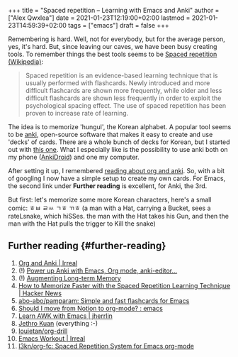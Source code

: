 +++
title = "Spaced repetition – Learning with Emacs and Anki"
author = ["Alex Qwxlea"]
date = 2021-01-23T12:19:00+02:00
lastmod = 2021-01-23T14:59:39+02:00
tags = ["emacs"]
draft = false
+++

Remembering is hard. Well, not for everybody, but for the average person, yes, it's hard. But, since leaving our caves, we have been busy creating tools. To remember things the best tools seems to be [Spaced repetition (Wikipedia)](https://en.wikipedia.org/wiki/Spaced%5Frepetition):

> Spaced repetition is an evidence-based learning technique that is usually performed with flashcards. Newly introduced and more difficult flashcards are shown more frequently, while older and less difficult flashcards are shown less frequently in order to exploit the psychological spacing effect. The use of spaced repetition has been proven to increase rate of learning.

The idea is to memorize 'hungul', the Korean alphabet. A popular tool seems to be [anki](https://ankiweb.net), open-source software that makes it easy to create and use 'decks' of cards. There are a whole bunch of decks for Korean, but I started out with [this one](https://ankiweb.net/shared/info/1831087318). What I especially like is the possibility to use anki both on my phone ([AnkiDroid](https://f-droid.org/en/packages/com.ichi2.anki/)) and one my computer.

After setting it up, I remembered [reading about org and anki](https://irreal.org/blog/?p=8720). So, with a bit of googling I now have a simple setup to create my own cards. For Emacs, the second link under **Further reading** is excellent, for Anki, the 3rd.

But first: let's memorize some more Korean characters, here's a small comic: ㅎㅂ ㄹㅆ ㄱㅎ ㄲㅎ (a man with a Hat, carrying a Bucket, sees a rateLsnake, which hiSSes. the man with the Hat takes his Gun, and then the man with the Hat pulls the trigger to Kill the snake)


## Further reading {#further-reading}

1.  [Org and Anki | Irreal](https://irreal.org/blog/?p=8720)
2.  (!) [Power up Anki with Emacs, Org mode, anki-editor...](https://yiufung.net/post/anki-org/)
3.  (!) [Augmenting Long-term Memory](http://augmentingcognition.com/ltm.html)
4.  [How to Memorize Faster with the Spaced Repetition Learning Technique | Hacker News](https://news.ycombinator.com/item?id=25226621)
5.  [abo-abo/pamparam: Simple and fast flashcards for Emacs](https://github.com/abo-abo/pamparam)
6.  [Should I move from Notion to org-mode? : emacs](https://www.reddit.com/r/emacs/comments/gzz0a4/should%5Fi%5Fmove%5Ffrom%5Fnotion%5Fto%5Forgmode/)
7.  [Learn AWK with Emacs | jherrlin](https://jherrlin.github.io/posts/learn-awk/)
8.  [Jethro Kuan](https://blog.jethro.dev/) (everything :-)
9.  [louietan/org-drill](https://github.com/louietan/org-drill)
10. [Emacs Workout | Irreal](https://irreal.org/blog/?p=8318)
11. [l3kn/org-fc: Spaced Repetition System for Emacs org-mode](https://github.com/l3kn/org-fc)
